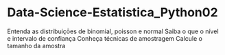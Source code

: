 # Data-Science-Estatistica_Python02
Entenda as distribuiçōes de binomial, poisson e normal Saiba o que o nível e intervalo de confiança Conheça técnicas de amostragem Calcule o tamanho da amostra
